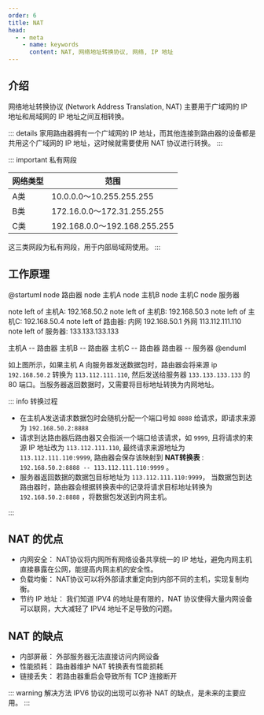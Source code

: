 ```yaml
---
order: 6
title: NAT
head:
  - - meta
    - name: keywords
      content: NAT, 网络地址转换协议, 网络, IP 地址
---
```


## 介绍

网络地址转换协议 (Network Address Translation, NAT) 主要用于广域网的 IP 地址和局域网的 IP 地址之间互相转换。

::: details
家用路由器拥有一个广域网的 IP 地址，而其他连接到路由器的设备都是共用这个广域网的 IP 地址，这时候就需要使用 NAT 协议进行转换。
:::

::: important 私有网段

| 网络类型 | 范围                         |
| -------- | ---------------------------- |
| A类      | 10.0.0.0～10.255.255.255     |
| B类      | 172.16.0.0～172.31.255.255   |
| C类      | 192.168.0.0～192.168.255.255 |

这三类网段为私有网段，用于内部局域网使用。
:::

## 工作原理

@startuml
node 路由器
node 主机A
node 主机B
node 主机C
node 服务器

note left of 主机A: 192.168.50.2
note left of 主机B: 192.168.50.3
note left of 主机C: 192.168.50.4
note left of 路由器: 内网 192.168.50.1 外网 113.112.111.110
note left of 服务器: 133.133.133.133

主机A -- 路由器
主机B -- 路由器
主机C -- 路由器
路由器 -- 服务器
@enduml

如上图所示，如果主机 A 向服务器发送数据包时，路由器会将来源 ip `192.168.50.2` 转换为 `113.112.111.110`, 然后发送给服务器 `133.133.133.133` 的 80 端口。当服务器返回数据时，又需要将目标地址转换为内网地址。

::: info 转换过程

- 在主机A发送请求数据包时会随机分配一个端口号如 `8888` 给请求，即请求来源为 `192.168.50.2:8888`
- 请求到达路由器后路由器又会指派一个端口给该请求，如 `9999`, 且将请求的来源 IP 地址改为 `113.112.111.110`, 最终请求来源地址为 `113.112.111.110:9999`, 路由器会保存该映射到 **NAT转换表** : `192.168.50.2:8888 -- 113.112.111.110:9999` 。
- 服务器返回数据的数据包目标地址为 `113.112.111.110:9999`， 当数据包到达路由器时，路由器会根据转换表中的记录将请求目标地址转换为 `192.168.50.2:8888` ，将数据包发送到内网主机。
  
:::

## NAT 的优点

- 内网安全： NAT协议将内网所有网络设备共享统一的 IP 地址，避免内网主机直接暴露在公网，能提高内网主机的安全性。
- 负载均衡： NAT协议可以将外部请求重定向到内部不同的主机，实现复制均衡。
- 节约 IP 地址： 我们知道 IPV4 的地址是有限的，NAT 协议使得大量内网设备可以联网，大大减轻了 IPV4 地址不足导致的问题。

## NAT 的缺点

- 内部屏蔽： 外部服务器无法直接访问内网设备
- 性能损耗： 路由器维护 NAT 转换表有性能损耗
- 链接丢失： 若路由器重启会导致所有 TCP 连接断开

::: warning 解决方法
IPV6 协议的出现可以弥补 NAT 的缺点，是未来的主要应用。
:::